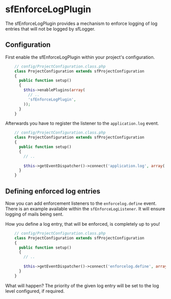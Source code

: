 # sfEnforceLogPlugin

The sfEnforceLogPlugin provides a mechanism to enforce logging of log entries that will not be logged by sfLogger.

## Configuration

First enable the sfEnforceLogPlugin within your project's configuration.

```php
    // config/ProjectConfiguration.class.php
    class ProjectConfiguration extends sfProjectConfiguration
    {
      public function setup()
      {
        $this->enablePlugins(array(
          // ..
          'sfEnforceLogPlugin',
        ));
      }
    }
```

Afterwards you have to register the listener to the ``application.log`` event.

```php
    // config/ProjectConfiguration.class.php
    class ProjectConfiguration extends sfProjectConfiguration
    {
      public function setup()
      {
        // ..
        
        $this->getEventDispatcher()->connect('application.log', array('sfEnforceLogListener', 'listenToLogEvent'));
      }
    }
```

## Defining enforced log entries

Now you can add enforcement listeners to the ``enforcelog.define`` event.
There is an example available within the ``sfEnforceLogListener``. It will ensure logging of mails being sent.

How you define a log entry, that will be enforced, is completely up to you!

```php
    // config/ProjectConfiguration.class.php
    class ProjectConfiguration extends sfProjectConfiguration
    {
      public function setup()
      {
        // ..
        
        $this->getEventDispatcher()->connect('enforcelog.define', array('sfEnforceLogListener', 'enforceLogMail'));
      }
    }
```

What will happen? The priority of the given log entry will be set to the log level configured, if required.